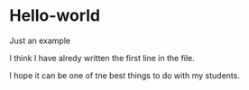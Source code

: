 # Hello-world
Just an example

I think I have alredy written the first line in the file.

I hope it can be one of tne best things to do with my students.
